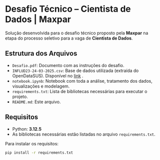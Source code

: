 # Desafio Técnico – Cientista de Dados | Maxpar

Solução desenvolvida para o desafio técnico proposto pela **Maxpar** na etapa do processo seletivo para a vaga de **Cientista de Dados**.

## Estrutura dos Arquivos

- `Desafio.pdf`: Documento com as instruções do desafio.
- `INFLUD23-24-03-2025.csv`: Base de dados utilizada (extraída do OpenDataSUS). Disponível no [link](https://opendatasus.saude.gov.br/dataset/srag-2021-a-2024) .
- `notebook.ipynb`: Notebook com toda a análise, tratamento dos dados, visualizações e modelagem.
- `requirements.txt`: Lista de bibliotecas necessárias para executar o projeto.
- `README.md`: Este arquivo.

## Requisitos

- Python: **3.12.5**
- As bibliotecas necessárias estão listadas no arquivo `requirements.txt`.

Para instalar os requisitos:

```bash
pip install -r requirements.txt

```
